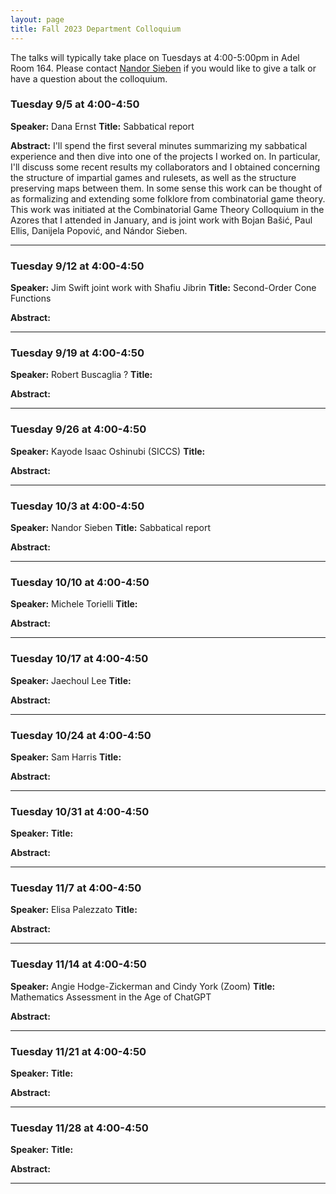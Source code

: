 ```yaml
---
layout: page
title: Fall 2023 Department Colloquium
---
```


The talks will typically take place on Tuesdays at 4:00-5:00pm in Adel Room 164. Please contact <a href="mailto:nandor.sieben@nau.edu">Nandor Sieben</a> if you would like to give a talk or have a question about the colloquium.

### Tuesday 9/5 at 4:00-4:50
**Speaker:** Dana Ernst
**Title:** Sabbatical report

**Abstract:** 
I'll spend the first several minutes summarizing my sabbatical experience and then dive into one of the projects I worked on. In particular, I'll discuss some recent results my collaborators and I obtained concerning the structure of impartial games and rulesets, as well as the structure preserving maps between them. In some sense this work can be thought of as formalizing and extending some folklore from combinatorial game theory. This work was initiated at the Combinatorial Game Theory Colloquium in the Azores that I attended in January, and is joint work with Bojan Bašić, Paul Ellis, Danijela Popović, and Nándor Sieben.

<hr>

### Tuesday 9/12 at 4:00-4:50
**Speaker:** Jim Swift joint work with Shafiu Jibrin
**Title:** Second-Order Cone Functions

**Abstract:** 

<hr>

### Tuesday 9/19 at 4:00-4:50
**Speaker:** Robert Buscaglia ?
**Title:** 

**Abstract:** 

<hr>

### Tuesday 9/26 at 4:00-4:50
**Speaker:** Kayode Isaac Oshinubi (SICCS)
**Title:** 

**Abstract:** 


<hr>

### Tuesday 10/3 at 4:00-4:50
**Speaker:** Nandor Sieben
**Title:** Sabbatical report

**Abstract:** 

<hr>

### Tuesday 10/10 at 4:00-4:50
**Speaker:** Michele Torielli
**Title:** 

**Abstract:** 

<hr>

### Tuesday 10/17 at 4:00-4:50
**Speaker:** Jaechoul Lee
**Title:** 

**Abstract:** 

<hr>

### Tuesday 10/24 at 4:00-4:50
**Speaker:** Sam Harris
**Title:** 

**Abstract:** 

<hr>

### Tuesday 10/31 at 4:00-4:50
**Speaker:** 
**Title:** 

**Abstract:** 

<hr>

### Tuesday 11/7 at 4:00-4:50
**Speaker:** Elisa Palezzato 
**Title:** 

**Abstract:** 

<hr>

### Tuesday 11/14 at 4:00-4:50
**Speaker:** Angie Hodge-Zickerman and Cindy York (Zoom)
**Title:** Mathematics Assessment in the Age of ChatGPT

**Abstract:** 

<hr>

### Tuesday 11/21 at 4:00-4:50
**Speaker:** 
**Title:** 

**Abstract:** 

<hr>

### Tuesday 11/28 at 4:00-4:50
**Speaker:** 
**Title:** 

**Abstract:** 

<hr>



